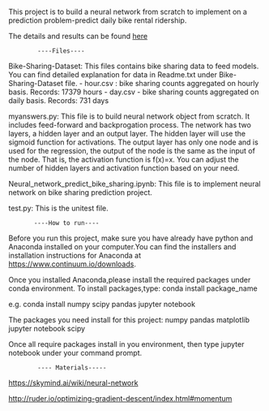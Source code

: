 This project is to build a neural network from scratch to implement on a prediction problem-predict daily bike rental ridership.

The details and results can be found [here](https://github.com/glitterzhang/UdacityDeepLearning/blob/master/Project1-BikingSharePrediction/Neural_network_predict_bike_sharing.ipynb)

            ----Files----

Bike-Sharing-Dataset:
This files contains bike sharing data to feed models. You can find detailed explanation for data in Readme.txt under Bike-Sharing-Dataset file. - hour.csv : bike sharing counts aggregated on hourly basis. Records: 17379 hours - day.csv - bike sharing counts aggregated on daily basis. Records: 731 days

myanswers.py:
This file is to build neural network object from scratch. It includes feed-forward and backprogation process.
The network has two layers, a hidden layer and an output layer. The hidden layer will use the sigmoid function for activations. The output layer has only one node and is used for the regression, the output of the node is the same as the input of the node. That is, the activation function is f(x)=x. You can adjust the number of hidden layers and activation function based on your need.

Neural_network_predict_bike_sharing.ipynb:
This file is to implement neural network on bike sharing prediction project.

test.py:
This is the unitest file.

           ----How to run----


Before you run this project, make sure you have already have python and Anaconda installed on your computer.You can find the installers and installation instructions for Anaconda at https://www.continuum.io/downloads.

Once you installed Anaconda,please install the required packages under conda environment. To install packages,type:
conda install package_name

e.g. conda install numpy scipy pandas jupyter notebook

The packages you need install for this project:
numpy
pandas
matplotlib
jupyter
notebook
scipy

Once all require packages install in you environment, then type
jupyter notebook
under your command prompt.

            ---- Materials-----

https://skymind.ai/wiki/neural-network

http://ruder.io/optimizing-gradient-descent/index.html#momentum
